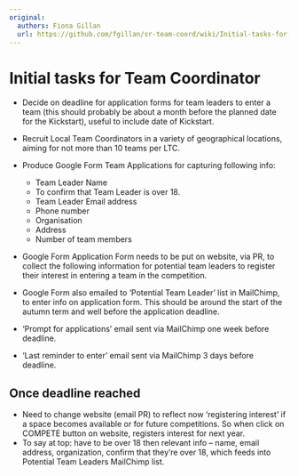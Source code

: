 ```yaml
---
original:
  authors: Fiona Gillan
  url: https://github.com/fgillan/sr-team-coord/wiki/Initial-tasks-for-Team-Coordinator
---
```

# Initial tasks for Team Coordinator

* Decide on deadline for application forms for team leaders to enter a team (this should probably be about a month before the planned date for the Kickstart), useful to include date of Kickstart.

* Recruit Local Team Coordinators in a variety of geographical locations, aiming for not more than 10 teams per LTC.

* Produce Google Form Team Applications for capturing following info:

    * Team Leader Name
    * To confirm that Team Leader is over 18.
    * Team Leader Email address
    * Phone number
    * Organisation
    * Address
    * Number of team members

* Google Form Application Form needs to be put on website, via PR, to collect the following information for potential team leaders to register their interest in entering a team in the competition.

* Google Form also emailed to ‘Potential Team Leader’ list in MailChimp, to enter info on application form. This should be around the start of the autumn term and well before the application deadline.
* ‘Prompt for applications’ email sent via MailChimp one week before deadline.
* ‘Last reminder to enter’ email sent via MailChimp 3 days before deadline.

## Once deadline reached

* Need to change website (email PR) to reflect now ‘registering interest’ if a space becomes available or for future competitions.  So when click on COMPETE button on website, registers interest for next year.
 * To say at top:  have to be over 18 then relevant info – name, email address, organization, confirm that they’re over 18, which feeds into Potential Team Leaders MailChimp list.
